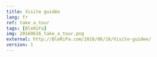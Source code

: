 ```yaml
---
title: Visite guidée
lang: fr
ref: take_a_tour
tags: [BleRiFa]
img: 20160616_take_a_tour.png
external: http://BleRiFa.com/2016/06/16/Visite-guidee/
version: 1
---
```

